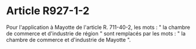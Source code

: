 # Article R927-1-2

Pour l'application à Mayotte de l'article R. 711-40-2, les mots : " la chambre de commerce et d'industrie de région " sont remplacés par les mots : " la chambre de commerce et d'industrie de Mayotte ".
